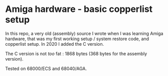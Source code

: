 # Amiga hardware - basic copperlist setup

In this repo, a very old (assembly) source I wrote when I was learning Amiga hardware, that was my first working setup / system restore code, and copperlist setup.
In 2020 I added the C version.

The C version is not *too* fat : 1868 bytes (368 bytes for the assembly version).

Tested on 68000/ECS and 68040/AGA.
